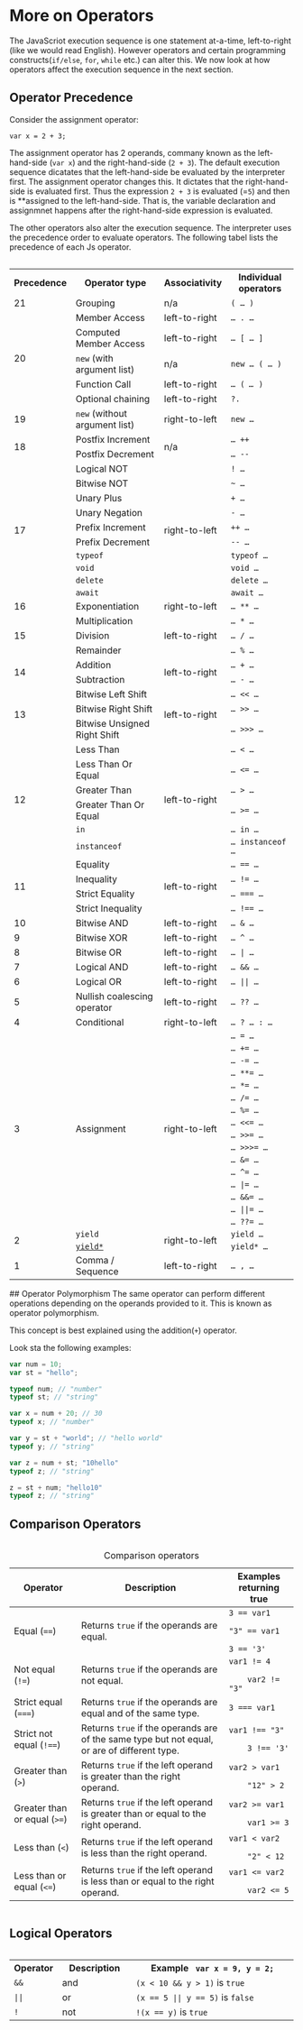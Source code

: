 # More on Operators
The JavaScriot execution sequence is one statement at-a-time,
left-to-right (like we would read English). However operators and
certain programming constructs(`if/else`, `for`, `while` etc.) can alter
this. We now look at how operators affect the execution sequence in the
next section.

## Operator Precedence
Consider the assignment operator:

```
var x = 2 + 3;
```

The assignment operator has 2 operands, commany known as the
left-hand-side (`var x`) and the right-hand-side (`2 + 3`).
The default execution sequence dicatates that the left-hand-side be
evaluated by the interpreter first. The assignment operator changes
this. It dictates that the right-hand-side is evaluated first. Thus the
expression `2 + 3` is evaluated (=`5`) and then is **assigned to the
left-hand-side. That is, the variable declaration and assignmnet happens
after the right-hand-side expression is evaluated.

The other operators also alter the execution sequence. The interpreter
uses the precedence order to evaluate operators. The following tabel
lists the precedence of each Js operator.

<div style='overflow:auto'>

<table class="fullwidth-table">
 <tbody>
  <tr>
   <th>Precedence</th>
   <th>Operator type</th>
   <th>Associativity</th>
   <th>Individual operators</th>
  </tr>
  <tr>
   <td>21</td>
   <td>Grouping</td>
   <td>n/a</td>
   <td><code>( … )</code></td>
  </tr>
  <tr>
   <td colspan="1" rowspan="5">20</td>
   <td>Member Access</td>
   <td>left-to-right</td>
   <td><code>… . …</code></td>
  </tr>
  <tr>
   <td>Computed Member Access</td>
   <td>left-to-right</td>
   <td><code>… [ … ]</code></td>
  </tr>
  <tr>
   <td><code>new</code> (with argument list)</td>
   <td>n/a</td>
   <td><code>new … ( … )</code></td>
  </tr>
  <tr>
   <td>Function Call</td>
   <td>left-to-right</td>
   <td><code>… ( <var>… </var>)</code></td>
  </tr>
  <tr>
   <td>Optional chaining</td>
   <td>left-to-right</td>
   <td><code>?.</code></td>
  </tr>
  <tr>
   <td rowspan="1">19</td>
   <td><code>new</code> (without argument list)</td>
   <td>right-to-left</td>
   <td><code>new …</code></td>
  </tr>
  <tr>
   <td rowspan="2">18</td>
   <td>Postfix Increment</td>
   <td colspan="1" rowspan="2">n/a</td>
   <td><code>… ++</code></td>
  </tr>
  <tr>
   <td>Postfix Decrement</td>
   <td><code>… --</code></td>
  </tr>
  <tr>
   <td colspan="1" rowspan="10">17</td>
   <td>Logical NOT</td>
   <td colspan="1" rowspan="10">right-to-left</td>
   <td><code>! …</code></td>
  </tr>
  <tr>
   <td>Bitwise NOT</td>
   <td><code>~ …</code></td>
  </tr>
  <tr>
   <td>Unary Plus</td>
   <td><code>+ …</code></td>
  </tr>
  <tr>
   <td>Unary Negation</td>
   <td><code>- …</code></td>
  </tr>
  <tr>
   <td>Prefix Increment</td>
   <td><code>++ …</code></td>
  </tr>
  <tr>
   <td>Prefix Decrement</td>
   <td><code>-- …</code></td>
  </tr>
  <tr>
   <td><code>typeof</code></td>
   <td><code>typeof …</code></td>
  </tr>
  <tr>
   <td><code>void</code></td>
   <td><code>void …</code></td>
  </tr>
  <tr>
   <td><code>delete</code></td>
   <td><code>delete …</code></td>
  </tr>
  <tr>
   <td><code>await</code></td>
   <td><code>await …</code></td>
  </tr>
  <tr>
   <td>16</td>
   <td>Exponentiation</td>
   <td>right-to-left</td>
   <td><code>… ** …</code></td>
  </tr>
  <tr>
   <td rowspan="3">15</td>
   <td>Multiplication</td>
   <td colspan="1" rowspan="3">left-to-right</td>
   <td><code>… * …</code></td>
  </tr>
  <tr>
   <td>Division</td>
   <td><code>… / …</code></td>
  </tr>
  <tr>
   <td>Remainder</td>
   <td><code>… % …</code></td>
  </tr>
  <tr>
   <td rowspan="2">14</td>
   <td>Addition</td>
   <td colspan="1" rowspan="2">left-to-right</td>
   <td><code>… + …</code></td>
  </tr>
  <tr>
   <td>Subtraction</td>
   <td><code>… - …</code></td>
  </tr>
  <tr>
   <td rowspan="3">13</td>
   <td>Bitwise Left Shift</td>
   <td colspan="1" rowspan="3">left-to-right</td>
   <td><code>… &lt;&lt; …</code></td>
  </tr>
  <tr>
   <td>Bitwise Right Shift</td>
   <td><code>… &gt;&gt; …</code></td>
  </tr>
  <tr>
   <td>Bitwise Unsigned Right Shift</td>
   <td><code>… &gt;&gt;&gt; …</code></td>
  </tr>
  <tr>
   <td rowspan="6">12</td>
   <td>Less Than</td>
   <td colspan="1" rowspan="6">left-to-right</td>
   <td><code>… &lt; …</code></td>
  </tr>
  <tr>
   <td>Less Than Or Equal</td>
   <td><code>… &lt;= …</code></td>
  </tr>
  <tr>
   <td>Greater Than</td>
   <td><code>… &gt; …</code></td>
  </tr>
  <tr>
   <td>Greater Than Or Equal</td>
   <td><code>… &gt;= …</code></td>
  </tr>
  <tr>
   <td><code>in</code></td>
   <td><code>… in …</code></td>
  </tr>
  <tr>
   <td><code>instanceof</code></td>
   <td><code>… instanceof …</code></td>
  </tr>
  <tr>
   <td rowspan="4">11</td>
   <td>Equality</td>
   <td colspan="1" rowspan="4">left-to-right</td>
   <td><code>… == …</code></td>
  </tr>
  <tr>
   <td>Inequality</td>
   <td><code>… != …</code></td>
  </tr>
  <tr>
   <td>Strict Equality</td>
   <td><code>… === …</code></td>
  </tr>
  <tr>
   <td>Strict Inequality</td>
   <td><code>… !== …</code></td>
  </tr>
  <tr>
   <td>10</td>
   <td>Bitwise AND</td>
   <td>left-to-right</td>
   <td><code>… &amp; …</code></td>
  </tr>
  <tr>
   <td>9</td>
   <td>Bitwise XOR</td>
   <td>left-to-right</td>
   <td><code>… ^ …</code></td>
  </tr>
  <tr>
   <td>8</td>
   <td>Bitwise OR</td>
   <td>left-to-right</td>
   <td><code>… | …</code></td>
  </tr>
  <tr>
   <td>7</td>
   <td>Logical AND</td>
   <td>left-to-right</td>
   <td><code>… &amp;&amp; …</code></td>
  </tr>
  <tr>
   <td>6</td>
   <td>Logical OR</td>
   <td>left-to-right</td>
   <td><code>… || …</code></td>
  </tr>
  <tr>
   <td>5</td>
   <td>Nullish coalescing operator</td>
   <td>left-to-right</td>
   <td><code>… ?? …</code></td>
  </tr>
  <tr>
   <td>4</td>
   <td>Conditional</td>
   <td>right-to-left</td>
   <td><code>… ? … : …</code></td>
  </tr>
  <tr>
   <td rowspan="16">3</td>
   <td rowspan="16">Assignment</td>
   <td rowspan="16">right-to-left</td>
   <td><code>… = …</code></td>
  </tr>
  <tr>
   <td><code>… += …</code></td>
  </tr>
  <tr>
   <td><code>… -= …</code></td>
  </tr>
  <tr>
   <td><code>… **= …</code></td>
  </tr>
  <tr>
   <td><code>… *= …</code></td>
  </tr>
  <tr>
   <td><code>… /= …</code></td>
  </tr>
  <tr>
   <td><code>… %= …</code></td>
  </tr>
  <tr>
   <td><code>… &lt;&lt;= …</code></td>
  </tr>
  <tr>
   <td><code>… &gt;&gt;= …</code></td>
  </tr>
  <tr>
   <td><code>… &gt;&gt;&gt;= …</code></td>
  </tr>
  <tr>
   <td><code>… &amp;= …</code></td>
  </tr>
  <tr>
   <td><code>… ^= …</code></td>
  </tr>
  <tr>
   <td><code>… |= …</code></td>
  </tr>
  <tr>
   <td><code>… &amp;&amp;= …</code></td>
  </tr>
  <tr>
   <td><code>… ||= …</code></td>
  </tr>
  <tr>
   <td><code>… ??= …</code></td>
  </tr>
  <tr>
   <td rowspan="2">2</td>
   <td><code>yield</code></td>
   <td colspan="1" rowspan="2">right-to-left</td>
   <td><code>yield …</code></td>
  </tr>
  <tr>
   <td><a href="/en-US/docs/Web/JavaScript/Reference/Operators/yield*"><code>yield*</code></td>
   <td><code>yield* …</code></td>
  </tr>
  <tr>
   <td>1</td>
   <td>Comma / Sequence</td>
   <td>left-to-right</td>
   <td><code>… , …</code></td>
  </tr>
 </tbody>
</table>

</div>
## Operator Polymorphism
The same operator can perform different operations depending on the
operands provided to it. This is known as operator polymorphism.

This concept is best explained using the addition(`+`) operator.

Look sta the following examples:

```js
var num = 10;
var st = "hello";

typeof num; // "number"
typeof st; // "string"

var x = num + 20; // 30
typeof x; // "number"

var y = st + "world"; // "hello world"
typeof y; // "string"

var z = num + st; "10hello"
typeof z; // "string"

z = st + num; "hello10"
typeof z; // "string"
```

## Comparison Operators


<div style='overflow:auto'>
<table>
 <caption>Comparison operators</caption>
 <thead>
  <tr>
   <th scope="col">Operator</th>
   <th scope="col">Description</th>
   <th scope="col">Examples returning true</th>
  </tr>
 </thead>
 <tbody>
  <tr>
   <td>Equal (<code>==</code>)</td>
   <td>Returns <code>true</code> if the operands are equal.</td>
   <td><code>3 == var1</code>
    <p><code>"3" == var1</code></p>
    <code>3 == '3'</code></td>
  </tr>
  <tr>
   <td>Not equal (<code>!=</code>)</td>
   <td>Returns <code>true</code> if the operands are not equal.</td>
   <td><code>var1 != 4<br>
    var2 != "3"</code></td>
  </tr>
  <tr>
   <td>Strict equal (<code>===</code>)</td>
   <td>Returns <code>true</code> if the operands are equal and of the
same type.</td>
   <td><code>3 === var1</code></td>
  </tr>
  <tr>
   <td>Strict not equal (<code>!==</code>)</td>
   <td>Returns <code>true</code> if the operands are of the same type but not equal, or are of different type.</td>
   <td><code>var1 !== "3"<br>
    3 !== '3'</code></td>
  </tr>
  <tr>
   <td>Greater than (<code>&gt;</code>)</td>
   <td>Returns <code>true</code> if the left operand is greater than the right operand.</td>
   <td><code>var2 &gt; var1<br>
    "12" &gt; 2</code></td>
  </tr>
  <tr>
   <td>Greater than or equal (<code>&gt;=</code>)</td>
   <td>Returns <code>true</code> if the left operand is greater than or equal to the right operand.</td>
   <td><code>var2 &gt;= var1<br>
    var1 &gt;= 3</code></td>
  </tr>
  <tr>
   <td>Less than (<code>&lt;</code>)</td>
   <td>Returns <code>true</code> if the left operand is less than the right operand.</td>
   <td><code>var1 &lt; var2<br>
    "2" &lt; 12</code></td>
  </tr>
  <tr>
   <td>Less than or equal (<code>&lt;=</code>)</td>
   <td>Returns <code>true</code> if the left operand is less than or equal to the right operand.</td>
   <td><code>var1 &lt;= var2<br>
    var2 &lt;= 5</code></td>
  </tr>
 </tbody>
</table>

</div>

## Logical Operators

<div style='overflow:auto'>
<table>
<tbody><tr>
<th style="width:12%">Operator</th>
<th>Description</th>
<th>Example <code> var x = 9, y = 2;</code></th>
</tr>
<tr>
<td><code>&amp;&amp;</code></td>
<td>and</td>
<td> <code>(x &lt; 10 &amp;&amp; y &gt; 1)</code> is <code>true</code></td>
</tr>
<tr>
<td><code>||</code></td>
<td>or</td>
<td><code>(x == 5 || y == 5)</code> is <code>false</code></td>
</tr>
<tr>
<td><code>!</code></td>
<td>not</td>
<td> <code>!(x == y)</code> is <code>true</code></td>
</tr>
</tbody></table>

</div>
